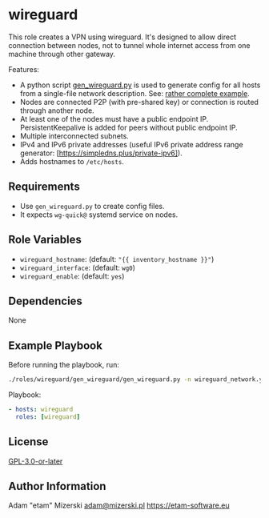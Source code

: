 # wireguard

This role creates a VPN using wireguard. It's designed to allow direct connection between nodes, not to tunnel whole internet access from one machine through other gateway.

Features:
  - A python script [gen_wireguard.py](gen_wireguard/gen_wireguard.py) is used to generate config for all hosts from a single-file network description. See: [rather complete example](gen_wireguard/tests/rather_complete_example/network.yml).
  - Nodes are connected P2P (with pre-shared key) or connection is routed through another node.
  - At least one of the nodes must have a public endpoint IP. PersistentKeepalive is added for peers without public endpoint IP.
  - Multiple interconnected subnets.
  - IPv4 and IPv6 private addresses (useful IPv6 private address range generator: [https://simpledns.plus/private-ipv6]).
  - Adds hostnames to `/etc/hosts`.


## Requirements

- Use `gen_wireguard.py` to create config files.
- It expects `wg-quick@` systemd service on nodes.


## Role Variables

- `wireguard_hostname`: (default: `"{{ inventory_hostname }}"`)
- `wireguard_interface`: (default: `wg0`)
- `wireguard_enable`: (default: `yes`)


## Dependencies

None


## Example Playbook

Before running the playbook, run:
```sh
./roles/wireguard/gen_wireguard/gen_wireguard.py -n wireguard_network.yml
```

Playbook:
```yml
- hosts: wireguard
  roles: [wireguard]
```

## License

[GPL-3.0-or-later](COPYING.txt)


## Author Information

Adam "etam" Mizerski <adam@mizerski.pl> https://etam-software.eu
